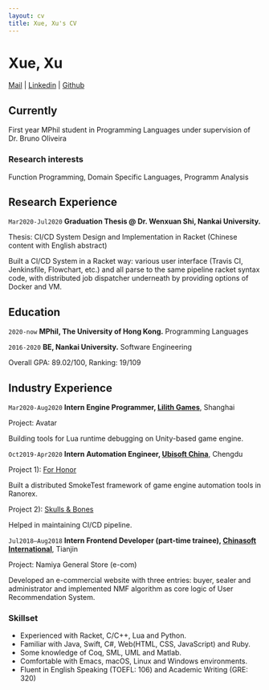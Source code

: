 ```yaml
---
layout: cv
title: Xue, Xu's CV
---
```

# Xue, Xu

<div id="webaddress">
<a href="mailto:xuxue@connect.hku.hk">Mail</a>
| <a href="https://www.linkedin.com/in/xu-xue/">Linkedin</a>
| <a href="https://github.com/jrshoe">Github</a>
</div>

## Currently

First year MPhil student in Programming Languages under supervision of Dr. Bruno Oliveira

### Research interests

Function Programming, Domain Specific Languages, Programm Analysis

## Research Experience
`Mar2020-Jul2020`
__Graduation Thesis @ Dr. Wenxuan Shi, Nankai University.__

Thesis: CI/CD System Design and Implementation in Racket (Chinese content with English abstract)

Built a CI/CD System in a Racket way: various user interface (Travis CI, Jenkinsfile, Flowchart, etc.) and all parse to the same pipeline racket syntax code, with distributed job dispatcher underneath by providing options of Docker and VM.

## Education
`2020-now`
__MPhil, The University of Hong Kong.__
Programming Languages

`2016-2020`
__BE, Nankai University.__
Software Engineering

Overall GPA: 89.02/100, Ranking: 19/109

## Industry Experience

`Mar2020-Aug2020`
__Intern Engine Programmer, [Lilith Games](https://www.lilithgames.com/en/)__, Shanghai

Project: Avatar

Building tools for Lua runtime debugging on Unity-based game engine.

`Oct2019-Apr2020`
__Intern Automation Engineer, [Ubisoft China](https://www.ubisoft.com/en-us/)__, Chengdu

Project 1): [For Honor](https://forhonor.ubisoft.com/game/en-us/home/)

Built a distributed SmokeTest framework of game engine automation tools in Ranorex.

Project 2): [Skulls & Bones](https://skullandbones.ubisoft.com/game/en-us/home/)

Helped in maintaining CI/CD pipeline.

`Jul2018–Aug2018`
__Intern Frontend Developer (part-time trainee), [Chinasoft International](http://www.chinasofti.com/en/)__, Tianjin

Project: Namiya General Store (e-com)

Developed an e-commercial website with three entries: buyer, sealer and administrator and implemented NMF algorithm as core logic of User Recommendation System.

### Skillset

- Experienced with  Racket, C/C++, Lua and Python.
- Familiar with Java, Swift, C\#, Web(HTML, CSS, JavaScript) and Ruby.
- Some knowledge of Coq, SML, UML and Matlab.
- Comfortable with Emacs, macOS, Linux and Windows environments.
- Fluent in English Speaking (TOEFL: 106) and Academic Writing (GRE: 320)

<!-- ### Footer

Last updated: Aug 2020 -->
